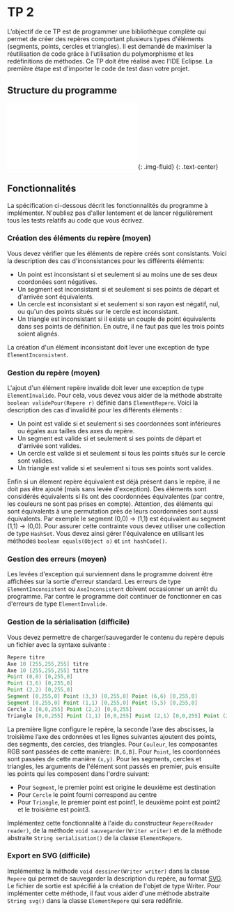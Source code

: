 # TP 2

L’objectif de ce TP est de programmer une bibliothèque complète qui permet de créer des repères comportant plusieurs types d'éléments (segments, points, cercles et triangles). Il est demandé de maximiser la réutilisation de code grâce à l’utilisation du polymorphisme et les redéfinitions de méthodes.
Ce TP doit être réalisé avec l'IDE Eclipse. La première étape est d'importer le code de test dasn votre projet.

## Structure du programme

![Structure du programme](doc/design.pdf){: .img-fluid}
{: .text-center}

## Fonctionnalités

La spécification ci-dessous décrit les fonctionnalités du programme à implémenter. N'oubliez pas d'aller lentement et de lancer régulièrement tous les tests relatifs au code que vous écrivez.

### Création des éléments du repère (moyen)

Vous devez vérifier que les éléments de repère créés sont consistants. Voici la description des cas d'inconsistances pour les différents éléments:

* Un point est inconsistant si et seulement si au moins une de ses deux coordonées sont négatives.
* Un segment est inconsistant si et seulement si ses points de départ et d'arrivée sont équivalents.
* Un cercle est inconsistant si et seulement si son rayon est négatif, nul, ou qu'un des points situés sur le cercle est inconsistant.
* Un triangle est inconsistant si il existe un couple de point équivalents dans ses points de définition. En outre, il ne faut pas que les trois points soient alignés.

La création d'un élément inconsistant doit lever une exception de type `ElementInconsistent`.

### Gestion du repère (moyen)

L'ajout d'un élément repère invalide doit lever une exception de type `ElementInvalide`. Pour cela, vous devez vous aider de la méthode abstraite `boolean validePour(Repere r)` définie dans `ElementRepere`. Voici la description des cas d'invalidité pour les différents éléments :

* Un point est valide si et seulement si ses coordonnées sont inférieures ou égales aux tailles des axes du repère.
* Un segment est valide si et seulement si ses points de départ et d'arrivée sont valides.
* Un cercle est valide si et seulement si tous les points situés sur le cercle sont valides.
* Un triangle est valide si et seulement si tous ses points sont valides.

Enfin si un élement repère équivalent est déjà présent dans le repère, il ne doit pas être ajouté (mais sans levée d'exception). Des éléments sont considérés équivalents si ils ont des coordonnées équivalentes (par contre, les couleurs ne sont pas prises en compte). Attention, des éléments qui sont équivalents à une permutation près de leurs coordonnées sont aussi équivalents. Par exemple le segment (0,0) -> (1,1) est équivalent au segment (1,1) -> (0,0). Pour assurer cette contrainte vous devez utiliser une collection de type `HashSet`. Vous devez ainsi gérer l'équivalence en utilisant les méthodes `boolean equals(Object o)` et `int hashCode()`.

### Gestion des erreurs (moyen)

Les levées d'exception qui surviennent dans le programme doivent être affichées sur la sortie d'erreur standard. Les erreurs de type `ElementInconsistent` ou `AxeInconsistent` doivent occasionner un arrêt du programme. Par contre le programme doit continuer de fonctionner en cas d'erreurs de type `ElementInvalide`.

### Gestion de la sérialisation (difficile)

Vous devez permettre de charger/sauvegarder le contenu du repère depuis un fichier avec la syntaxe suivante :

~~~ java
Repere titre
Axe 10 [255,255,255] titre
Axe 10 [255,255,255] titre
Point (0,0) [0,255,0]
Point (3,6) [0,255,0]
Point (2,2) [0,255,0]
Segment [0,255,0] Point (3,3) [0,255,0] Point (6,6) [0,255,0]
Segment [0,255,0] Point (1,1) [0,255,0] Point (5,5) [0,255,0]
Cercle 2 [0,0,255] Point (2,2) [0,0,255]
Triangle [0,0,255] Point (1,1) [0,0,255] Point (2,1) [0,0,255] Point (2,2) [0,0,255]
~~~

La première ligne configure le repère, la seconde l’axe des abscisses, la troisième l’axe des ordonnées et les lignes suivantes ajoutent des points, des segments, des cercles, des triangles. Pour `Couleur`, les composantes RGB sont passées de cette manière: `[R,G,B]`. Pour `Point`, les coordonnées sont passées de cette manière `(x,y)`. Pour les segments, cercles et triangles, les arguments de l'élément sont passés en premier, puis ensuite les points qui les composent dans l'ordre suivant:

* Pour `Segment`, le premier point est origine le deuxième est destination
* Pour `Cercle` le point fourni correspond au centre
* Pour `Triangle`, le premier point est point1, le deuxième point est point2 et le troisième est point3.

Implémentez cette fonctionnalité à l'aide du constructeur `Repere(Reader reader)`, de la méthode `void sauvegarder(Writer writer)` et de la méthode abstraite `String serialisation()` de la classe `ElementRepere`.

### Export en SVG (difficile)

Implémentez la méthode `void dessiner(Writer writer)` dans la classe `Repere` qui permet de sauvegarder la description du repère, au format [SVG](http://fr.wikipedia.org/wiki/Scalable_Vector_Graphics). Le fichier de sortie est spécifié à la création de l'objet de type Writer. Pour implémenter cette méthode, il faut vous aider d'une méthode abstraite `String svg()` dans la classe `ElementRepere` qui sera redéfinie.